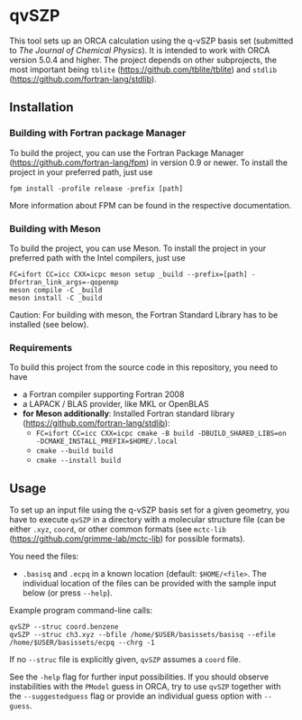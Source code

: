# qvSZP
This tool sets up an ORCA calculation using the q-vSZP basis set (submitted to _The Journal of Chemical Physics_). It is intended to work with ORCA version 5.0.4 and higher. The project depends on other subprojects, the most important being `tblite` (https://github.com/tblite/tblite) and `stdlib` (https://github.com/fortran-lang/stdlib).

## Installation
### Building with Fortran package Manager
To build the project, you can use the Fortran Package Manager (https://github.com/fortran-lang/fpm) in version 0.9 or newer.
To install the project in your preferred path, just use 
```
fpm install -profile release -prefix [path]
```
More information about FPM can be found in the respective documentation.

### Building with Meson
To build the project, you can use Meson.
To install the project in your preferred path with the Intel compilers, just use 
```
FC=ifort CC=icc CXX=icpc meson setup _build --prefix=[path] -Dfortran_link_args=-qopenmp
meson compile -C _build
meson install -C _build
```
Caution: For building with meson, the Fortran Standard Library has to be installed (see below).

### Requirements

To build this project from the source code in this repository, you need to have
- a Fortran compiler supporting Fortran 2008
- a LAPACK / BLAS provider, like MKL or OpenBLAS
- **for Meson additionally**: Installed Fortran standard library (https://github.com/fortran-lang/stdlib):
  - `FC=ifort CC=icc CXX=icpc cmake -B build -DBUILD_SHARED_LIBS=on -DCMAKE_INSTALL_PREFIX=$HOME/.local`
  - `cmake --build build`
  - `cmake --install build`

## Usage
To set up an input file using the q-vSZP basis set for a given geometry, you have to execute `qvSZP` in a directory with a molecular structure file (can be either `.xyz`, `coord`, or other common formats (see `mctc-lib` (https://github.com/grimme-lab/mctc-lib) for possible formats).

You need the files:
- `.basisq` and `.ecpq` in a known location (default: `$HOME/<file>`. The individual location of the files can be provided with the sample input below (or press `--help`).

Example program command-line calls:

```
qvSZP --struc coord.benzene
qvSZP --struc ch3.xyz --bfile /home/$USER/basissets/basisq --efile /home/$USER/basissets/ecpq --chrg -1
```
If no `--struc` file is explicitly given, `qvSZP` assumes a `coord` file.

See the `-help` flag for further input possibilities.
If you should observe instabilities with the `PModel` guess in ORCA, try to use `qvSZP` together with the `--suggestedguess` flag or provide an individual guess option with `--guess`.
